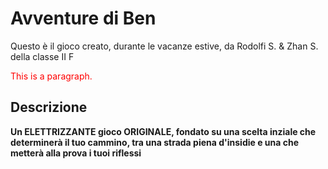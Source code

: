 # Avventure di Ben

Questo è il gioco creato, durante le vacanze estive, da Rodolfi S. & Zhan S. della classe II F
<p style="color:red">This is a paragraph.</p>

## Descrizione 

__Un ELETTRIZZANTE gioco ORIGINALE, fondato su una scelta inziale che determinerà il tuo cammino, tra una strada piena d'insidie e una che metterà alla prova i tuoi riflessi__
